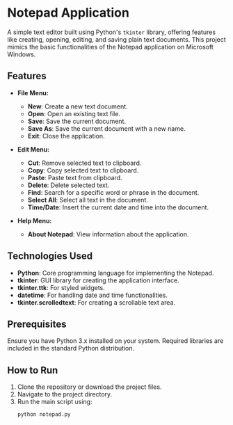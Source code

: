 # Notepad Application  

A simple text editor built using Python's `tkinter` library, offering features like creating, opening, editing, and saving plain text documents. This project mimics the basic functionalities of the Notepad application on Microsoft Windows.  

## Features  

- **File Menu:**  
  - **New**: Create a new text document.  
  - **Open**: Open an existing text file.  
  - **Save**: Save the current document.  
  - **Save As**: Save the current document with a new name.  
  - **Exit**: Close the application.  

- **Edit Menu:**  
  - **Cut**: Remove selected text to clipboard.  
  - **Copy**: Copy selected text to clipboard.  
  - **Paste**: Paste text from clipboard.  
  - **Delete**: Delete selected text.  
  - **Find**: Search for a specific word or phrase in the document.  
  - **Select All**: Select all text in the document.  
  - **Time/Date**: Insert the current date and time into the document.  

- **Help Menu:**  
  - **About Notepad**: View information about the application.  

## Technologies Used  

- **Python**: Core programming language for implementing the Notepad.  
- **tkinter**: GUI library for creating the application interface.  
- **tkinter.ttk**: For styled widgets.  
- **datetime**: For handling date and time functionalities.  
- **tkinter.scrolledtext**: For creating a scrollable text area.  

## Prerequisites  

Ensure you have Python 3.x installed on your system. Required libraries are included in the standard Python distribution.  

## How to Run  

1. Clone the repository or download the project files.  
2. Navigate to the project directory.  
3. Run the main script using:  
   ```bash  
   python notepad.py  

